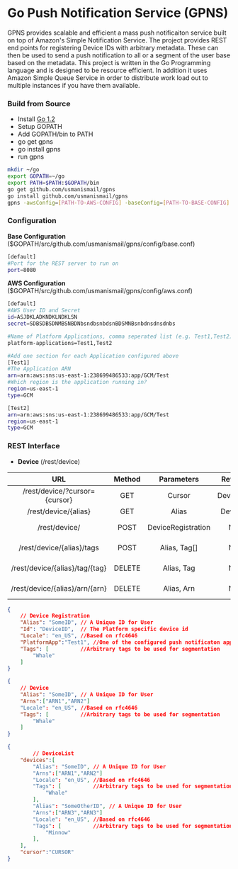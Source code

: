 Go Push Notification Service (GPNS)
===

GPNS provides scalable and efficient a mass push notificaiton service built on top of Amazon's Simple Notification Service. The project provides REST end points for registering Device IDs with arbitrary metadata. These can then be used to send a push notification to all or a segment of the user base based on the metadata. This project is written in the Go Programming language and is designed to be resource efficient. In addition it uses Amazon Simple Queue Service in order to distribute work load out to multiple instances if you have them available. 

### Build from Source
* Install [Go 1.2](http://golang.org/doc/install#install)
* Setup GOPATH
* Add GOPATH/bin to PATH
* go get gpns
* go install gpns
* run gpns

```bash
mkdir ~/go
export GOPATH=~/go
export PATH=$PATH:$GOPATH/bin
go get github.com/usmanismail/gpns
go install github.com/usmanismail/gpns
gpns -awsConfig=[PATH-TO-AWS-CONFIG] -baseConfig=[PATH-TO-BASE-CONFIG]
```

### Configuration 

__Base Configuration__ ($GOPATH/src/github.com/usmanismail/gpns/config/base.conf)
```bash
[default]
#Port for the REST server to run on
port=8080
```
__AWS Configuration__ ($GOPATH/src/github.com/usmanismail/gpns/config/aws.conf)
```bash
[default]
#AWS User ID and Secret
id=ASJDKLADKNDKLNDKLSN
secret=SDBSDBSDNMBSNBDNbsndbsnbdsnBDSMNBsnbdnsdnsdnbs

#Name of Platform Applications, comma seperated list (e.g. Test1,Test2)
platform-applications=Test1,Test2

#Add one section for each Application configured above
[Test1]
#The Application ARN
arn=arn:aws:sns:us-east-1:238699486533:app/GCM/Test
#Which region is the application running in?
region=us-east-1
type=GCM

[Test2]
arn=arn:aws:sns:us-east-1:238699486533:app/GCM/Test
region=us-east-1
type=GCM
```

### REST Interface

* __Device__ (/rest/device)

| URL | Method | Parameters | Returns | Description  |
|:---:|:------:|:----------:|:-------:|:------------:|
|  /rest/device/?cursor={cursor} | GET | Cursor | DeviceList  | List Devices |
|  /rest/device/{alias} | GET | Alias | Device[]| Get Device |
|  /rest/device/ | POST |  DeviceRegistration | N/A  | Add/Update Device|
|  /rest/device/{alias}/tags | POST |  Alias, Tag[] | N/A  | Add tags to device
|  /rest/device/{alias}/tag/{tag} | DELETE | Alias, Tag  | N/A  | Delete tag from device
|  /rest/device/{alias}/arn/{arn} | DELETE | Alias, Arn  | N/A  | Delete arn from device


```json
{
	// Device Registration
    "Alias": "SomeID", // A Unique ID for User
    "Id": "DeviceID",  // The Platform specific device id      
    "Locale": "en_US", //Based on rfc4646 
    "PlatformApp":"Test1", //One of the configured push notificaton applications
    "Tags": [          //Arbitrary tags to be used for segmentation
        "Whale"
    ]
}

{
	// Device
    "Alias": "SomeID", // A Unique ID for User
    "Arns":["ARN1","ARN2"]
    "Locale": "en_US", //Based on rfc4646 
    "Tags": [          //Arbitrary tags to be used for segmentation
        "Whale"
    ]
}

{
    	// DeviceList
    "devices":[    	
    	"Alias": "SomeID", // A Unique ID for User
    	"Arns":["ARN1","ARN2"]
    	"Locale": "en_US", //Based on rfc4646 
    	"Tags": [          //Arbitrary tags to be used for segmentation
        	"Whale"
    	],
    	"Alias": "SomeOtherID", // A Unique ID for User
    	"Arns":["ARN3","ARN3"]
    	"Locale": "en_US", //Based on rfc4646 
    	"Tags": [          //Arbitrary tags to be used for segmentation
        	"Minnow"
    	],    	
    ],
    "cursor":"CURSOR"
}
```

